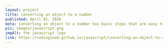 ```yaml
---
layout: project
title: converting an object to a number
published: April 01, 2020
meta: Converting an object to a number has basic steps that are easy to reason with.
pic: images/javascript.png
imgAlt: the javascript logo
link: https://codinglead.github.io/javascript/converting-an-object-to-a-number
---
```

